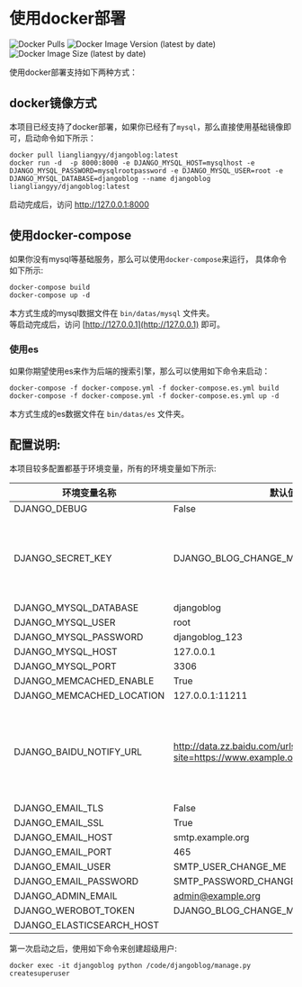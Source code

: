 # 使用docker部署

![Docker Pulls](https://img.shields.io/docker/pulls/liangliangyy/djangoblog)
![Docker Image Version (latest by date)](https://img.shields.io/docker/v/liangliangyy/djangoblog?sort=date)
![Docker Image Size (latest by date)](https://img.shields.io/docker/image-size/liangliangyy/djangoblog)

使用docker部署支持如下两种方式：

## docker镜像方式

本项目已经支持了docker部署，如果你已经有了`mysql`，那么直接使用基础镜像即可，启动命令如下所示：

```shell
docker pull liangliangyy/djangoblog:latest
docker run -d  -p 8000:8000 -e DJANGO_MYSQL_HOST=mysqlhost -e DJANGO_MYSQL_PASSWORD=mysqlrootpassword -e DJANGO_MYSQL_USER=root -e DJANGO_MYSQL_DATABASE=djangoblog --name djangoblog liangliangyy/djangoblog:latest
```

启动完成后，访问 http://127.0.0.1:8000

## 使用docker-compose

如果你没有mysql等基础服务，那么可以使用`docker-compose`来运行，
具体命令如下所示:

```shell
docker-compose build
docker-compose up -d
```

本方式生成的mysql数据文件在 `bin/datas/mysql` 文件夹。  
等启动完成后，访问 [http://127.0.0.1](http://127.0.0.1) 即可。

### 使用es

如果你期望使用es来作为后端的搜索引擎，那么可以使用如下命令来启动：

```shell
docker-compose -f docker-compose.yml -f docker-compose.es.yml build
docker-compose -f docker-compose.yml -f docker-compose.es.yml up -d
```

本方式生成的es数据文件在 `bin/datas/es` 文件夹。

## 配置说明:

本项目较多配置都基于环境变量，所有的环境变量如下所示:

| 环境变量名称                    | 默认值                                                                        | 备注                                                                                 |
|---------------------------|----------------------------------------------------------------------------|------------------------------------------------------------------------------------|
| DJANGO_DEBUG              | False                                                                      |                                                                                    |
| DJANGO_SECRET_KEY         | DJANGO_BLOG_CHANGE_ME                                                      | 请务必修改，建议[随机生成](https://www.random.org/passwords/?num=5&len=24&format=html&rnd=new) |
| DJANGO_MYSQL_DATABASE     | djangoblog                                                                 |                                                                                    |
| DJANGO_MYSQL_USER         | root                                                                       |                                                                                    |
| DJANGO_MYSQL_PASSWORD     | djangoblog_123                                                             |                                                                                    |
| DJANGO_MYSQL_HOST         | 127.0.0.1                                                                  |                                                                                    |
| DJANGO_MYSQL_PORT         | 3306                                                                       |                                                                                    |
| DJANGO_MEMCACHED_ENABLE   | True                                                                       |                                                                                    |
| DJANGO_MEMCACHED_LOCATION | 127.0.0.1:11211                                                            |                                                                                    |
| DJANGO_BAIDU_NOTIFY_URL   | http://data.zz.baidu.com/urls?site=https://www.example.org&token=CHANGE_ME | 请在[百度站长平台](https://ziyuan.baidu.com/linksubmit/index)获取接口地址                        |
| DJANGO_EMAIL_TLS          | False                                                                      |                                                                                    |
| DJANGO_EMAIL_SSL          | True                                                                       |                                                                                    |
| DJANGO_EMAIL_HOST         | smtp.example.org                                                           |                                                                                    |
| DJANGO_EMAIL_PORT         | 465                                                                        |                                                                                    |
| DJANGO_EMAIL_USER         | SMTP_USER_CHANGE_ME                                                        |                                                                                    |
| DJANGO_EMAIL_PASSWORD     | SMTP_PASSWORD_CHANGE_ME                                                    |                                                                                    |
| DJANGO_ADMIN_EMAIL        | admin@example.org                                                          |                                                                                    |
| DJANGO_WEROBOT_TOKEN      | DJANGO_BLOG_CHANGE_ME                                                      |                                                                                    |
| DJANGO_ELASTICSEARCH_HOST |                                                                            |                                                                                    |

第一次启动之后，使用如下命令来创建超级用户:

```shell
docker exec -it djangoblog python /code/djangoblog/manage.py createsuperuser
```
